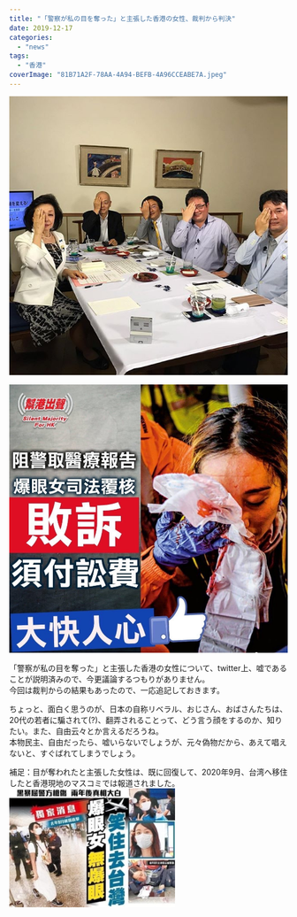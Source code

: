 ```yaml
---
title: "「警察が私の目を奪った」と主張した香港の女性、裁判から判決"
date: 2019-12-17
categories: 
  - "news"
tags: 
  - "香港"
coverImage: "81B71A2F-78AA-4A94-BEFB-4A96CCEABE7A.jpeg"
---
```


![](images/66850887_393831094656660_4380601403904398864_n.jpg)

![](images/81B71A2F-78AA-4A94-BEFB-4A96CCEABE7A.jpeg)

「警察が私の目を奪った」と主張した香港の女性について、twitter上、嘘であることが説明済みので、今更議論するつもりがありません。  
今回は裁判からの結果もあったので、一応追記しておきます。

ちょっと、面白く思うのが、日本の自称リベラル、おじさん、おばさんたちは、20代の若者に騙されて(?)、翻弄されることって、どう言う顔をするのか、知りたい。また、自由云々とか言えるだろうね。  
本物民主、自由だったら、嘘いらないでしょうが、元々偽物だから、あえて唱えないと、すぐばれてしまうでしょう。

補足：目が奪われたと主張した女性は、既に回復して、2020年9月、台湾へ移住したと香港現地のマスコミでは報道されました。  
![](images/E2JYuhsVIAAupkn-300x215.jpg)
